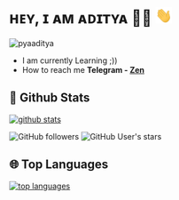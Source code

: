 # ʜᴇʏ, ɪ ᴀᴍ ᴀᴅɪᴛʏᴀ 👨‍💻  <img src="https://raw.githubusercontent.com/ABSphreak/ABSphreak/master/gifs/Hi.gif" width="30px">

<p align="left"> <img src="https://komarev.com/ghpvc/?username=pyaaditya&label=Profile%20views&color=0e75b6&style=plastic" alt="pyaaditya" /> </p>

- I am currently Learning ;))
- How to reach me **Telegram - [Zen](https://t.me/noobzen)**


##  🐙 **Github Stats**

[![github stats](https://github-readme-stats.vercel.app/api?username=pyaaditya&show_icons=true&theme=radical)](https://github.com/pyaaditya)

![GitHub followers](https://img.shields.io/github/followers/pyaaditya?color=aqua&label=Followers&style=for-the-badge)
![GitHub User's stars](https://img.shields.io/github/stars/pyaaditya?affiliations=OWNER&color=aqua&style=for-the-badge)


## 🌐 **Top Languages**

[![top languages](https://github-readme-stats.vercel.app/api/top-langs/?username=war-legend&show_icons=true&theme=radical&layout=compact)](https://github.com/pyaaditya)
















